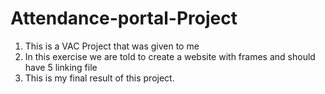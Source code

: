 # Attendance-portal-Project
 1. This is a VAC Project that was given to me
 2. In this exercise we are told to create a website with frames and should have 5 linking file 
 3. This is my final result of this project.
